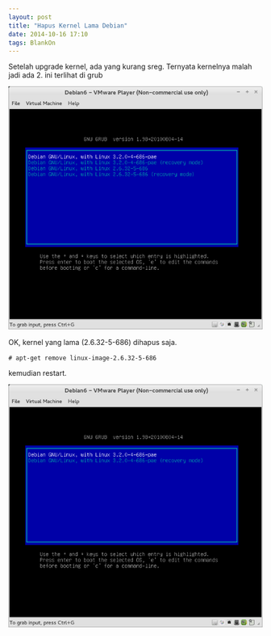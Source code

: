```yaml
---
layout: post
title: "Hapus Kernel Lama Debian"
date: 2014-10-16 17:10
tags: BlankOn
---
```

Setelah upgrade kernel, ada yang kurang sreg. Ternyata kernelnya malah jadi ada 2. ini terlihat di grub

![](/gambar/hapus-kernel-1.png)

OK, kernel yang lama (2.6.32-5-686) dihapus saja.

```
# apt-get remove linux-image-2.6.32-5-686
```

kemudian restart.

![](/gambar/hapus-kernel-2.png)
